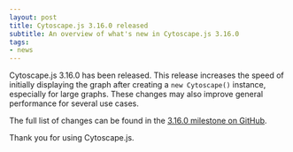 ```yaml
---
layout: post
title: Cytoscape.js 3.16.0 released
subtitle: An overview of what's new in Cytoscape.js 3.16.0
tags:
- news
---
```


Cytoscape.js 3.16.0 has been released.  This release increases the speed of initially displaying the graph after creating a `new Cytoscape()` instance, especially for large graphs.  These changes may also improve general performance for several use cases.

The full list of changes can be found in the [3.16.0 milestone on GitHub](https://github.com/cytoscape/cytoscape.js/milestone/201?closed=1).

Thank you for using Cytoscape.js.
